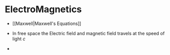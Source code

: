 # ElectroMagnetics
- [[Maxwell|Maxwell's Equations]]

- In free space the Electric field and magnetic field travels at the speed of light $c$ 
- 